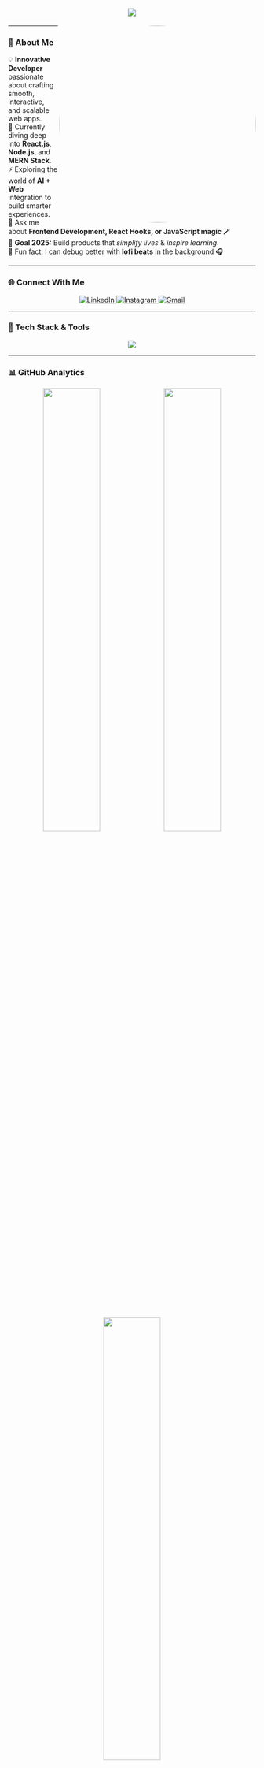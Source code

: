<!-- Header Section -->
<h1 align="center">
  <img src="https://readme-typing-svg.herokuapp.com?font=Fira+Code&size=28&pause=1000&color=00F5D4&center=true&vCenter=true&width=550&lines=Hi+👋,+I'm+Shardul+S+Dhiwar;A+Passionate+Web+Developer;From+India;Welcome+to+my+GitHub!"/>
</h1>

<img align="right" alt="Coding" width="400" style="border-radius: 50%;" src="https://miro.medium.com/v2/resize:fit:1100/format:webp/1*Urc28sbnORGOW5oyohQ06g.gif">


---

### 🌟 About Me  

💡 **Innovative Developer** passionate about crafting smooth, interactive, and scalable web apps.  
🌱 Currently diving deep into **React.js**, **Node.js**, and **MERN Stack**.  
⚡ Exploring the world of **AI + Web** integration to build smarter experiences.  
💬 Ask me about **Frontend Development, React Hooks, or JavaScript magic 🪄**  
🎯 **Goal 2025:** Build products that *simplify lives* & *inspire learning*.  
🎵 Fun fact: I can debug better with **lofi beats** in the background 🎧  

---

### 🌐 Connect With Me  

<p align="center">
  <a href="https://linkedin.com/in/shardul-dhiwar-0236062ab/" target="_blank">
    <img src="https://img.shields.io/badge/LinkedIn-0077B5.svg?style=for-the-badge&logo=linkedin&logoColor=white" alt="LinkedIn"/>
  </a>
  <a href="https://www.instagram.com/shardul_dhiwar/" target="_blank">
    <img src="https://img.shields.io/badge/Instagram-E4405F.svg?style=for-the-badge&logo=instagram&logoColor=white" alt="Instagram"/>
  </a>
  <a href="mailto:sujaldhiwar007@gmail.com">
    <img src="https://img.shields.io/badge/Gmail-D14836.svg?style=for-the-badge&logo=gmail&logoColor=white" alt="Gmail"/>
  </a>
</p>

---

### 🧠 Tech Stack & Tools  

<p align="center">
  <img src="https://skillicons.dev/icons?i=html,css,js,tailwind,bootstrap,react,vite,nodejs,express,mongodb,java,python,git,github,vscode,figma" />
</p>

---

### 📊 GitHub Analytics  

<p align="center">
  <img width="48%" src="https://github-readme-stats.vercel.app/api?username=sharduldhiwar&show_icons=true&theme=tokyonight&hide_border=true" />
  <img width="48%" src="https://github-readme-streak-stats.herokuapp.com/?user=sharduldhiwar&theme=tokyonight&hide_border=true" />
</p>

<p align="center">
  <img width="48%" src="https://github-readme-stats.vercel.app/api/top-langs/?username=sharduldhiwar&layout=compact&theme=tokyonight&hide_border=true" />
</p>

---

### 🚀 Featured Projects  

🌐 [**OrderXpress**](https://github.com/sharduldhiwar/OrderXpress) — Restaurant QR Menu System built with React Native + Node.js  
💬 [**Chat-Me**](https://chat-me-omega.vercel.app/) — Real-time chat app using MERN + Socket.io  
⚙️ [**Fix-The_UI**](https://github.com/ShardulDhiwar/FixTheUI) — A UI improvement / redesign project aimed at refining user interfaces  
🎮 [**Reacts_Game-Hub**](https://github.com/ShardulDhiwar/ReactsGameHub) — A mini game hub built with React.js that lets users play classic fun games  

---

### ✨ My Developer Vibe  

<p align="center">
  <img src="https://i.pinimg.com/originals/2b/7d/83/2b7d83b9ebf2f54a3c9c46e36fc8c0f0.gif" width="300"/>
</p>

> 💬 *“Code is like art — it’s meant to be clean, expressive, and inspiring.”*  

---

### 🏆 Achievements  

- 🥇 Completed multiple **React & MERN projects**  
- 💻 Built **real-world apps** solving restaurant and chat-based use cases  
 

<p align="center">
  <img src="https://capsule-render.vercel.app/api?type=shark&color=gradient&height=90&section=footer">
</p>
